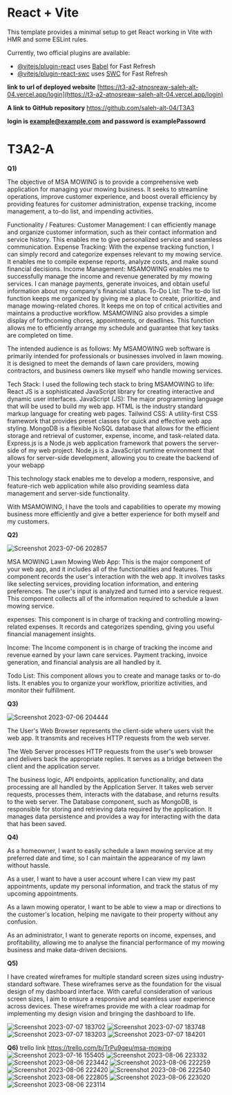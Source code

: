 # React + Vite

This template provides a minimal setup to get React working in Vite with HMR and some ESLint rules.

Currently, two official plugins are available:

- [@vitejs/plugin-react](https://github.com/vitejs/vite-plugin-react/blob/main/packages/plugin-react/README.md) uses [Babel](https://babeljs.io/) for Fast Refresh
- [@vitejs/plugin-react-swc](https://github.com/vitejs/vite-plugin-react-swc) uses [SWC](https://swc.rs/) for Fast Refresh


**link to url of deployed website**  [https://t3-a2-atnosreaw-saleh-alt-04.vercel.app/login](https://t3-a2-atnosreaw-saleh-alt-04.vercel.app/login)


**A link to GitHub repository**    https://github.com/saleh-alt-04/T3A3

**login is example@example.com and password is examplePassowrd**
 
# T3A2-A

**Q1)**

The objective of MSA MOWING is to provide a comprehensive web application for managing your mowing business. It seeks to streamline operations, improve customer experience, and boost overall efficiency by providing features for customer administration, expense tracking, income management, a to-do list, and impending activities.

Functionality / Features:
Customer Management: I can efficiently manage and organize customer information, such as their contact information and service history. This enables me to give personalized service and seamless communication.
Expense Tracking: With the expense tracking function, I can simply record and categorize expenses relevant to my mowing service. It enables me to compile expense reports, analyze costs, and make sound financial decisions.
Income Management: MSAMOWING enables me to successfully manage the income and revenue generated by my mowing services. I can manage payments, generate invoices, and obtain useful information about my company's financial status.
To-Do List: The to-do list function keeps me organized by giving me a place to create, prioritize, and manage mowing-related chores. It keeps me on top of critical activities and maintains a productive workflow.
MSAMOWING also provides a simple display of forthcoming chores, appointments, or deadlines. This function allows me to efficiently arrange my schedule and guarantee that key tasks are completed on time.

The intended audience is as follows:
My MSAMOWING web software is primarily intended for professionals or businesses involved in lawn mowing. It is designed to meet the demands of lawn care providers, mowing contractors, and business owners like myself who handle mowing services.

Tech Stack: I used the following tech stack to bring MSAMOWING to life:
React JS is a sophisticated JavaScript library for creating interactive and dynamic user interfaces.
JavaScript (JS): The major programming language that will be used to build my web app.
HTML is the industry standard markup language for creating web pages.
Tailwind CSS: A utility-first CSS framework that provides preset classes for quick and effective web app styling.
MongoDB is a flexible NoSQL database that allows for the efficient storage and retrieval of customer, expense, income, and task-related data.
Express.js is a Node.js web application framework that powers the server-side of my web project.
Node.js is a JavaScript runtime environment that allows for server-side development, allowing you to create the backend of your webapp

This technology stack enables me to develop a modern, responsive, and feature-rich web application while also providing seamless data management and server-side functionality.

With MSAMOWING, I have the tools and capabilities to operate my mowing business more efficiently and give a better experience for both myself and my customers.

**Q2)**

![Screenshot 2023-07-06 202857](https://github.com/saleh-alt-04/T3A2-A/assets/117635352/3e820018-46fa-46eb-b10a-06c6088f5710)


MSA MOWING Lawn Mowing Web App: This is the major component of your web app, and it includes all of the functionalities and features.
This component records the user's interaction with the web app. It involves tasks like selecting services, providing location information, and entering preferences.
The user's input is analyzed and turned into a service request. This component collects all of the information required to schedule a lawn mowing service.


expenses: This component is in charge of tracking and controlling mowing-related expenses. It records and categorizes spending, giving you useful financial management insights.

Income: The Income component is in charge of tracking the income and revenue earned by your lawn care services. Payment tracking, invoice generation, and financial analysis are all handled by it.

Todo List: This component allows you to create and manage tasks or to-do lists. It enables you to organize your workflow, prioritize activities, and monitor their fulfillment.


**Q3)**

![Screenshot 2023-07-06 204444](https://github.com/saleh-alt-04/T3A2-A/assets/117635352/981f146a-e855-465a-b1a6-e5de1caf9b21)

The User's Web Browser represents the client-side where users visit the web app. It transmits and receives HTTP requests from the web server.

The Web Server processes HTTP requests from the user's web browser and delivers back the appropriate replies. It serves as a bridge between the client and the application server.

The business logic, API endpoints, application functionality, and data processing are all handled by the Application Server. It takes web server requests, processes them, interacts with the database, and returns results to the web server.
The Database component, such as MongoDB, is responsible for storing and retrieving data required by the application. It manages data persistence and provides a way for interacting with the data that has been saved.

**Q4)**

  

As a homeowner, I want to easily schedule a lawn mowing service at my preferred date and time, so I can maintain the appearance of my lawn without hassle.

As a user, I want to have a user account where I can view my past appointments, update my personal information, and track the status of my upcoming appointments.

As a lawn mowing operator, I want to be able to view a map or directions to the customer's location, helping me navigate to their property without any confusion.

As an administrator, I want to generate reports on income, expenses, and profitability, allowing me to analyse the financial performance of my mowing business and make data-driven decisions.

**Q5)**

I have created wireframes for multiple standard screen sizes using industry-standard software. These wireframes serve as the foundation for the visual design of my dashboard interface. With careful consideration of various screen sizes, I aim to ensure a responsive and seamless user experience across devices. These wireframes provide me with a clear roadmap for implementing my design vision and bringing the dashboard to life.

![Screenshot 2023-07-07 183702](https://github.com/saleh-alt-04/T3A2-A/assets/117635352/1ca99ae0-80a4-46ed-a771-0ad198a7af17)
![Screenshot 2023-07-07 183748](https://github.com/saleh-alt-04/T3A2-A/assets/117635352/a8605a14-e859-44c8-a167-1b202d922de9)
![Screenshot 2023-07-07 183203](https://github.com/saleh-alt-04/T3A2-A/assets/117635352/7c8a99e2-a137-451f-9b82-b1e8fcd4435b)
![Screenshot 2023-07-07 184201](https://github.com/saleh-alt-04/T3A2-A/assets/117635352/d49256e7-250c-4249-820f-1ae6797054ab)


**Q6)**
trello link https://trello.com/b/TrPu9geu/msa-mowing
![Screenshot 2023-07-16 155405](https://github.com/saleh-alt-04/T3A2-A/assets/117635352/263c5f14-a2cc-449a-89b1-fe93fe01cf84)
![Screenshot 2023-08-06 223332](https://github.com/saleh-alt-04/T3A3/assets/117635352/35f1f29d-57fd-4a00-b904-8cd9cb92607b)
![Screenshot 2023-08-06 223442](https://github.com/saleh-alt-04/T3A3/assets/117635352/a8ac24fe-1a4e-4268-b0c8-e8d3facce552)
![Screenshot 2023-08-06 222259](https://github.com/saleh-alt-04/T3A3/assets/117635352/e83ff987-5d10-459e-ae38-7185d5af391a)
![Screenshot 2023-08-06 222420](https://github.com/saleh-alt-04/T3A3/assets/117635352/170f9a90-5ac1-48c3-9751-39e7f78117e0)
![Screenshot 2023-08-06 222540](https://github.com/saleh-alt-04/T3A3/assets/117635352/15eac891-3e1b-42a9-b722-03c2a948f0dd)
![Screenshot 2023-08-06 222805](https://github.com/saleh-alt-04/T3A3/assets/117635352/c6ad63f6-5d6f-42cd-85bf-18cccc017d6e)
![Screenshot 2023-08-06 223020](https://github.com/saleh-alt-04/T3A3/assets/117635352/6058bea6-1f79-4011-8e37-c02eebfbf25b)
![Screenshot 2023-08-06 223114](https://github.com/saleh-alt-04/T3A3/assets/117635352/5848031a-680a-45ec-b1d0-23b7d2c8ef3a)

